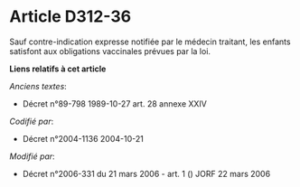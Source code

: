 # Article D312-36

Sauf contre-indication expresse notifiée par le médecin traitant, les enfants satisfont aux obligations vaccinales prévues
par la loi.

**Liens relatifs à cet article**

_Anciens textes_:

  - Décret n°89-798 1989-10-27 art. 28 annexe XXIV

_Codifié par_:

  - Décret n°2004-1136 2004-10-21

_Modifié par_:

  - Décret n°2006-331 du 21 mars 2006 - art. 1 () JORF 22 mars 2006
